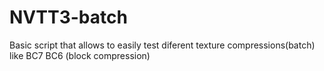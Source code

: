 # NVTT3-batch
Basic script that allows to easily test diferent texture compressions(batch)  like BC7 BC6 (block compression)